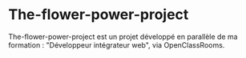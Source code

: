 # The-flower-power-project
 
The-flower-power-project est un projet développé en parallèle de ma formation : "Développeur intégrateur web", via OpenClassRooms.